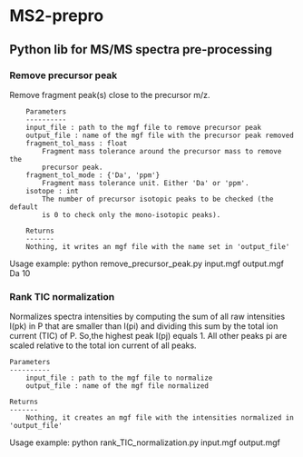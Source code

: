 # MS2-prepro
## Python lib for MS/MS spectra pre-processing

### Remove precursor peak 
Remove fragment peak(s) close to the precursor m/z.

        Parameters
        ----------
        input_file : path to the mgf file to remove precursor peak
        output_file : name of the mgf file with the precursor peak removed
        fragment_tol_mass : float
            Fragment mass tolerance around the precursor mass to remove the
            precursor peak.
        fragment_tol_mode : {'Da', 'ppm'}
            Fragment mass tolerance unit. Either 'Da' or 'ppm'.
        isotope : int
            The number of precursor isotopic peaks to be checked (the default
            is 0 to check only the mono-isotopic peaks).
            
        Returns
        -------
        Nothing, it writes an mgf file with the name set in 'output_file'
        
Usage example: python remove_precursor_peak.py input.mgf output.mgf Da 10

### Rank TIC normalization
Normalizes spectra intensities by computing the sum of all raw intensities I(pk) in P that are smaller than I(pi) and dividing this sum by the total ion current (TIC) of P. So,the highest peak I(pj) equals 1. All other peaks pi are scaled relative to the total ion current of all peaks.
    
    Parameters
    ----------
        input_file : path to the mgf file to normalize
        output_file : name of the mgf file normalized
        
    Returns
    -------
        Nothing, it creates an mgf file with the intensities normalized in 'output_file'
        
Usage example: python rank_TIC_normalization.py input.mgf output.mgf
